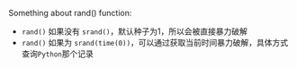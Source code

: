Something about rand() function:

- `rand()` 如果没有 `srand()`，默认种子为1，所以会被直接暴力破解
- `rand()` 如果为 `srand(time(0))`，可以通过获取当前时间暴力破解，具体方式查询`Python`那个记录